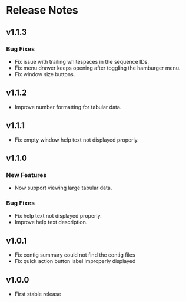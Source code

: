 # Release Notes

## v1.1.3

### Bug Fixes

- Fix issue with trailing whitespaces in the sequence IDs.
- Fix menu drawer keeps opening after toggling the hamburger menu.
- Fix window size buttons.

## v1.1.2

- Improve number formatting for tabular data.

## v1.1.1

- Fix empty window help text not displayed properly.

## v1.1.0

### New Features

- Now support viewing large tabular data.

### Bug Fixes

- Fix help text not displayed properly.
- Improve help text description.

## v1.0.1

- Fix contig summary could not find the contig files
- Fix quick action button label improperly displayed

## v1.0.0

- First stable release
